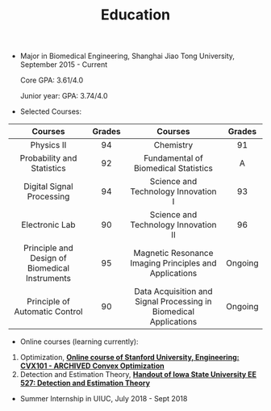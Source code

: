 ﻿---
layout: archive
title: "Education"
permalink: /education/
author_profile: true
---

- Major in Biomedical Engineering, Shanghai Jiao Tong University, September 2015 - Current

  Core GPA: 3.61/4.0

  Junior year: GPA: 3.74/4.0

- Selected Courses:

|Courses|Grades|Courses|Grades|
|:--:|:--:|:--:|:--:|
|Physics II|94|Chemistry|91|
|Probability and Statistics|92|Fundamental of Biomedical Statistics|A|
|Digital Signal Processing|94|Science and Technology Innovation I|93|
|Electronic Lab|90|Science and Technology Innovation II|96|
|Principle and Design of Biomedical Instruments|95|Magnetic Resonance Imaging Principles and Applications|Ongoing|
|Principle of Automatic Control|90|Data Acquisition and Signal Processing in Biomedical Applications|Ongoing|


- Online courses (learning currently): 
1. Optimization, **[Online course of Stanford University, Engineering: CVX101 - ARCHIVED Convex Optimization][1]**
2. Detection and Estimation Theory, **[Handout of Iowa State University EE 527: Detection and Estimation Theory][2]** 


- Summer Internship in UIUC, July 2018 - Sept 2018


[1]: https://lagunita.stanford.edu/login?next=/courses/Engineering/CVX101/Winter2014/courseware/7206c57866504e83821d00b5d3f80793/a87df9fb325c4bf49c3cd10a1681a6eb/
[2]: http://home.engineering.iastate.edu/~namrata/EE527_Spring08/#Handouts